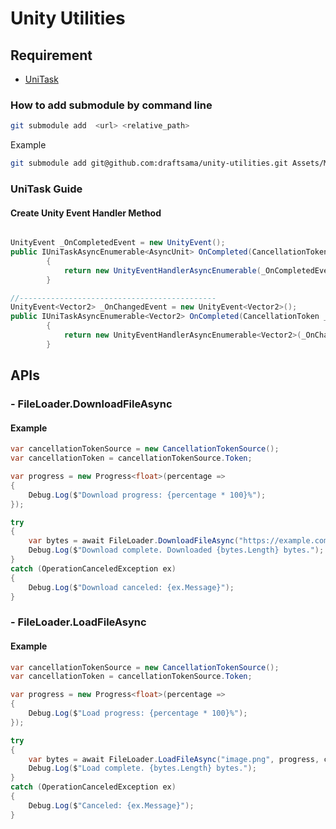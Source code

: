# Unity Utilities

## Requirement 
- [UniTask](https://github.com/Cysharp/UniTask) 



### How to add submodule by command line
```bash
git submodule add  <url> <relative_path>
```
Example
```bash
git submodule add git@github.com:draftsama/unity-utilities.git Assets/Modules/unity-utilities
```

### UniTask Guide

#### Create Unity Event Handler Method
```csharp

UnityEvent _OnCompletedEvent = new UnityEvent();
public IUniTaskAsyncEnumerable<AsyncUnit> OnCompleted(CancellationToken _token)
        {
            return new UnityEventHandlerAsyncEnumerable(_OnCompletedEvent, _token);
        }

//--------------------------------------------
UnityEvent<Vector2> _OnChangedEvent = new UnityEvent<Vector2>();
public IUniTaskAsyncEnumerable<Vector2> OnCompleted(CancellationToken _token)
        {
            return new UnityEventHandlerAsyncEnumerable<Vector2>(_OnChangedEvent, _token);
        }


```


## APIs

### - FileLoader.DownloadFileAsync
#### Example
```cs
var cancellationTokenSource = new CancellationTokenSource();
var cancellationToken = cancellationTokenSource.Token;

var progress = new Progress<float>(percentage =>
{
    Debug.Log($"Download progress: {percentage * 100}%");
});

try
{
    var bytes = await FileLoader.DownloadFileAsync("https://example.com/myfile.txt", progress, cancellationToken);
    Debug.Log($"Download complete. Downloaded {bytes.Length} bytes.");
}
catch (OperationCanceledException ex)
{
    Debug.Log($"Download canceled: {ex.Message}");
}
```

### - FileLoader.LoadFileAsync
#### Example
```cs
var cancellationTokenSource = new CancellationTokenSource();
var cancellationToken = cancellationTokenSource.Token;

var progress = new Progress<float>(percentage =>
{
    Debug.Log($"Load progress: {percentage * 100}%");
});

try
{
    var bytes = await FileLoader.LoadFileAsync("image.png", progress, cancellationToken);
    Debug.Log($"Load complete. {bytes.Length} bytes.");
}
catch (OperationCanceledException ex)
{
    Debug.Log($"Canceled: {ex.Message}");
}
```